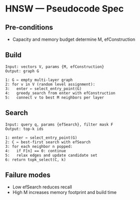 # HNSW — Pseudocode Spec

## Pre‑conditions
- Capacity and memory budget determine M, efConstruction

## Build
```
Input: vectors V, params {M, efConstruction}
Output: graph G

1: G ← empty multi-layer graph
2: for v in V (random level assignment):
3:   enter ← select_entry_point(G)
4:   greedy_search from enter with efConstruction
5:   connect v to best M neighbors per layer
```

## Search
```
Input: query q, params {efSearch}, filter mask F
Output: top-k ids

1: enter ← select_entry_point(G)
2: C ← best-first search with efSearch
3: for each neighbor n popped:
4:   if F[n] == 0: continue
5:   relax edges and update candidate set
6: return topk_select(C, k)
```

## Failure modes
- Low efSearch reduces recall
- High M increases memory footprint and build time

